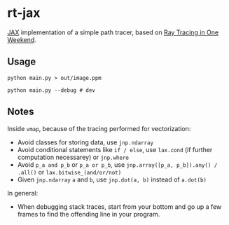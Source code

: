 # rt-jax

[JAX](https://github.com/google/jax) implementation of a simple path tracer, based on [Ray Tracing in One Weekend](https://raytracing.github.io/books/RayTracingInOneWeekend.html).

## Usage

```
python main.py > out/image.ppm

python main.py --debug # dev
```

## Notes

Inside `vmap`, because of the tracing performed for vectorization:

- Avoid classes for storing data, use `jnp.ndarray`
- Avoid conditional statements like `if / else`, use `lax.cond` (if further computation necessarey) or `jnp.where`
- Avoid `p_a and p_b` or `p_a or p_b`, use `jnp.array([p_a, p_b]).any() / .all()` or `lax.bitwise_(and/or/not)`
- Given `jnp.ndarray` `a` and `b`, use `jnp.dot(a, b)` instead of `a.dot(b)`

In general:

- When debugging stack traces, start from your bottom and go up a few frames to find the offending line in your program.
